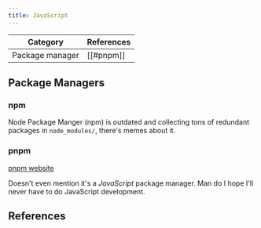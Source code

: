 ```yaml
---
title: JavaScript
---
```

| Category | References |
| -------- | ---------- |
| Package manager         | [[#pnpm]]           |

## Package Managers

### npm

Node Package Manger (npm) is outdated and collecting tons of redundant packages in `node_modules/`, there's memes about it.

### pnpm

[pnpm website]

Doesn't even mention it's a <em>JavaScript</em> package manager. Man do I hope I'll never have to do JavaScript development.


## References

[pnpm website]: <https://pnpm.io/>